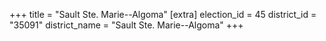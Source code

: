 +++
title = "Sault Ste. Marie--Algoma"
[extra]
election_id = 45
district_id = "35091"
district_name = "Sault Ste. Marie--Algoma"
+++
